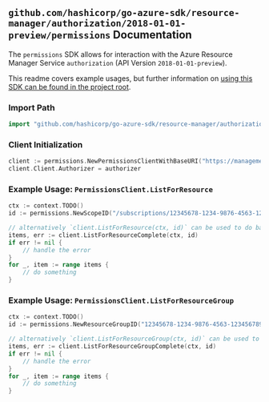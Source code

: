 
## `github.com/hashicorp/go-azure-sdk/resource-manager/authorization/2018-01-01-preview/permissions` Documentation

The `permissions` SDK allows for interaction with the Azure Resource Manager Service `authorization` (API Version `2018-01-01-preview`).

This readme covers example usages, but further information on [using this SDK can be found in the project root](https://github.com/hashicorp/go-azure-sdk/tree/main/docs).

### Import Path

```go
import "github.com/hashicorp/go-azure-sdk/resource-manager/authorization/2018-01-01-preview/permissions"
```


### Client Initialization

```go
client := permissions.NewPermissionsClientWithBaseURI("https://management.azure.com")
client.Client.Authorizer = authorizer
```


### Example Usage: `PermissionsClient.ListForResource`

```go
ctx := context.TODO()
id := permissions.NewScopeID("/subscriptions/12345678-1234-9876-4563-123456789012/resourceGroups/some-resource-group")

// alternatively `client.ListForResource(ctx, id)` can be used to do batched pagination
items, err := client.ListForResourceComplete(ctx, id)
if err != nil {
	// handle the error
}
for _, item := range items {
	// do something
}
```


### Example Usage: `PermissionsClient.ListForResourceGroup`

```go
ctx := context.TODO()
id := permissions.NewResourceGroupID("12345678-1234-9876-4563-123456789012", "example-resource-group")

// alternatively `client.ListForResourceGroup(ctx, id)` can be used to do batched pagination
items, err := client.ListForResourceGroupComplete(ctx, id)
if err != nil {
	// handle the error
}
for _, item := range items {
	// do something
}
```
